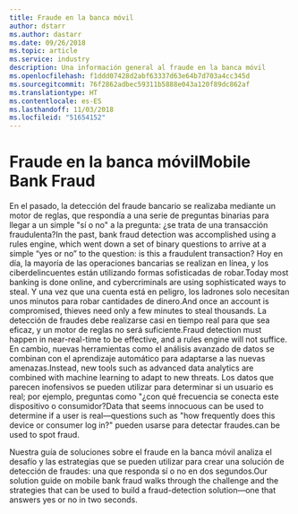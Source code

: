 ```yaml
---
title: Fraude en la banca móvil
author: dstarr
ms.author: dastarr
ms.date: 09/26/2018
ms.topic: article
ms.service: industry
description: Una información general al fraude en la banca móvil
ms.openlocfilehash: f1ddd07428d2abf63337d63e64b7d703a4cc345d
ms.sourcegitcommit: 76f2862adbec59311b5888e043a120f89dc862af
ms.translationtype: HT
ms.contentlocale: es-ES
ms.lasthandoff: 11/03/2018
ms.locfileid: "51654152"
---
```

# <a name="mobile-bank-fraud"></a><span data-ttu-id="be3c9-103">Fraude en la banca móvil</span><span class="sxs-lookup"><span data-stu-id="be3c9-103">Mobile Bank Fraud</span></span>

<span data-ttu-id="be3c9-104">En el pasado, la detección del fraude bancario se realizaba mediante un motor de reglas, que respondía a una serie de preguntas binarias para llegar a un simple "sí o no" a la pregunta: ¿se trata de una transacción fraudulenta?</span><span class="sxs-lookup"><span data-stu-id="be3c9-104">In the past, bank fraud detection was accomplished using a rules engine, which went down a set of binary questions to arrive at a simple “yes or no” to the question: is this a fraudulent transaction?</span></span> <span data-ttu-id="be3c9-105">Hoy en día, la mayoría de las operaciones bancarias se realizan en línea, y los ciberdelincuentes están utilizando formas sofisticadas de robar.</span><span class="sxs-lookup"><span data-stu-id="be3c9-105">Today most banking is done online, and cybercriminals are using sophisticated ways to steal.</span></span> <span data-ttu-id="be3c9-106">Y una vez que una cuenta está en peligro, los ladrones solo necesitan unos minutos para robar cantidades de dinero.</span><span class="sxs-lookup"><span data-stu-id="be3c9-106">And once an account is compromised, thieves need only a few minutes to steal thousands.</span></span> <span data-ttu-id="be3c9-107">La detección de fraudes debe realizarse casi en tiempo real para que sea eficaz, y un motor de reglas no será suficiente.</span><span class="sxs-lookup"><span data-stu-id="be3c9-107">Fraud detection must happen in near-real-time to be effective, and a rules engine will not suffice.</span></span> <span data-ttu-id="be3c9-108">En cambio, nuevas herramientas como el análisis avanzado de datos se combinan con el aprendizaje automático para adaptarse a las nuevas amenazas.</span><span class="sxs-lookup"><span data-stu-id="be3c9-108">Instead, new tools such as advanced data analytics are combined with machine learning to adapt to new threats.</span></span> <span data-ttu-id="be3c9-109">Los datos que parecen inofensivos se pueden utilizar para determinar si un usuario es real; por ejemplo, preguntas como "¿con qué frecuencia se conecta este dispositivo o consumidor?</span><span class="sxs-lookup"><span data-stu-id="be3c9-109">Data that seems innocuous can be used to determine if a user is real—questions such as "how frequently does this device or consumer log in?"</span></span> <span data-ttu-id="be3c9-110">pueden usarse para detectar fraudes.</span><span class="sxs-lookup"><span data-stu-id="be3c9-110">can be used to spot fraud.</span></span>

<span data-ttu-id="be3c9-111">Nuestra guía de soluciones sobre el fraude en la banca móvil analiza el desafío y las estrategias que se pueden utilizar para crear una solución de detección de fraudes: una que responda sí o no en dos segundos.</span><span class="sxs-lookup"><span data-stu-id="be3c9-111">Our solution guide on mobile bank fraud walks through the challenge and the strategies that can be used to build a fraud-detection solution—one that answers yes or no in two seconds.</span></span>
